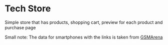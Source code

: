 # Tech Store

Simple store that has products, shopping cart, preview for each product and purchase page

Small note: The data for smartphones with the links is taken from [GSMArena](https://www.gsmarena.com/)
